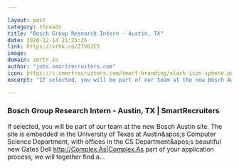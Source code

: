 ```yaml
---

layout: post
category: threads
title: "Bosch Group Research Intern - Austin, TX"
date: 2020-12-14 21:25:35
link: https://vrhk.co/2JVOJC5
image: 
domain: smrtr.io
author: "jobs.smartrecruiters.com"
icon: https://c.smartrecruiters.com/smart-branding/slack-icon-iphone.png
excerpt: "If selected, you will be part of our team at the new Bosch Austin site. The site is embedded in the University of Texas at Austin&amp;apos;s Computer Science Department, with offices in the CS Department&amp;apos;s beautiful new Gates Dell <http://Complex.As|Complex.As> part of your application process, we will together find a..."

---
```


### Bosch Group Research Intern - Austin, TX | SmartRecruiters

If selected, you will be part of our team at the new Bosch Austin site. The site is embedded in the University of Texas at Austin&amp;apos;s Computer Science Department, with offices in the CS Department&amp;apos;s beautiful new Gates Dell <http://Complex.As|Complex.As> part of your application process, we will together find a...
